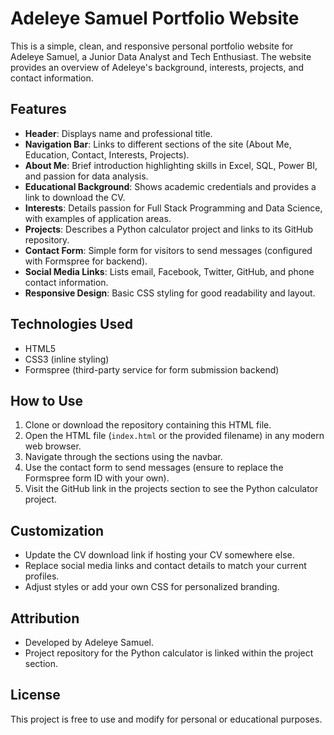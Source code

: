 
# Adeleye Samuel Portfolio Website

This is a simple, clean, and responsive personal portfolio website for Adeleye Samuel, a Junior Data Analyst and Tech Enthusiast. The website provides an overview of Adeleye's background, interests, projects, and contact information.

## Features

- **Header**: Displays name and professional title.
- **Navigation Bar**: Links to different sections of the site (About Me, Education, Contact, Interests, Projects).
- **About Me**: Brief introduction highlighting skills in Excel, SQL, Power BI, and passion for data analysis.
- **Educational Background**: Shows academic credentials and provides a link to download the CV.
- **Interests**: Details passion for Full Stack Programming and Data Science, with examples of application areas.
- **Projects**: Describes a Python calculator project and links to its GitHub repository.
- **Contact Form**: Simple form for visitors to send messages (configured with Formspree for backend).
- **Social Media Links**: Lists email, Facebook, Twitter, GitHub, and phone contact information.
- **Responsive Design**: Basic CSS styling for good readability and layout.

## Technologies Used

- HTML5
- CSS3 (inline styling)
- Formspree (third-party service for form submission backend)

## How to Use

1. Clone or download the repository containing this HTML file.
2. Open the HTML file (`index.html` or the provided filename) in any modern web browser.
3. Navigate through the sections using the navbar.
4. Use the contact form to send messages (ensure to replace the Formspree form ID with your own).
5. Visit the GitHub link in the projects section to see the Python calculator project.

## Customization

- Update the CV download link if hosting your CV somewhere else.
- Replace social media links and contact details to match your current profiles.
- Adjust styles or add your own CSS for personalized branding.

## Attribution

- Developed by Adeleye Samuel.
- Project repository for the Python calculator is linked within the project section.

## License

This project is free to use and modify for personal or educational purposes.

